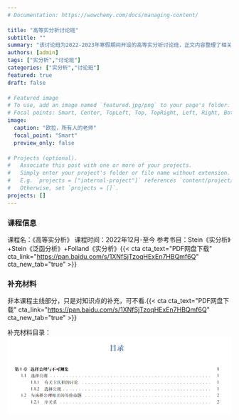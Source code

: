 ```yaml
---
# Documentation: https://wowchemy.com/docs/managing-content/

title: "高等实分析讨论班"
subtitle: ""
summary: "该讨论班为2022-2023年寒假期间开设的高等实分析讨论班，正文内容整理了相关信息和补充材料."
authors: [admin]
tags: ["实分析","讨论班"]
categories: ["实分析","讨论班"]
featured: true
draft: false

# Featured image
# To use, add an image named `featured.jpg/png` to your page's folder.
# Focal points: Smart, Center, TopLeft, Top, TopRight, Left, Right, BottomLeft, Bottom, BottomRight.
image:
  caption: "欧拉，所有人的老师"
  focal_point: "Smart"
  preview_only: false

# Projects (optional).
#   Associate this post with one or more of your projects.
#   Simply enter your project's folder or file name without extension.
#   E.g. `projects = ["internal-project"]` references `content/project/deep-learning/index.md`.
#   Otherwise, set `projects = []`.
projects: []
---
```


### 课程信息

课程名：《高等实分析》
课程时间：2022年12月-至今
参考书目：Stein《实分析》+Stein《泛函分析》+Folland《实分析》{{< cta cta_text="PDF网盘下载" cta_link="https://pan.baidu.com/s/1XNfSjTzoqHExEn7HBQmf6Q" cta_new_tab="true" >}}

### 补充材料

非本课程主线部分，只是对知识点的补充，可不看.{{< cta cta_text="PDF网盘下载" cta_link="https://pan.baidu.com/s/1XNfSjTzoqHExEn7HBQmf6Q" cta_new_tab="true" >}}

补充材料目录：
![](./contents.png)
